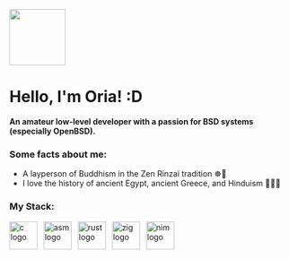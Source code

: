 <div align="left">
  <img height="100" src="https://camo.githubusercontent.com/970689669f541c4ea9d76dd708902a02b5dbd36b232280bc64096fc3861591d8/68747470733a2f2f7765622e617263686976652e6f72672f7765622f323031393132323231313430343569665f2f687474703a2f2f7777772e6f70656e6273642e6f72672f6172742f70756666792f7075666c6f676831303030583234382e676966"/>
</div>

# Hello, I'm Oria! :D

**An amateur low-level developer with a passion for BSD systems (especially OpenBSD).**

### Some facts about me:
* A layperson of Buddhism in the Zen Rinzai tradition ☸️🧘
* I love the history of ancient Egypt, ancient Greece, and Hinduism 📜🏺🙏

### My Stack:

<div align="left">
  <img src="https://skillicons.dev/icons?i=c" height="50" alt="c logo"  />
  <img width="3" />
  <img src="https://go-skill-icons.vercel.app/api/icons?i=assembly" height="50" alt="asm logo"  />
  <img width="3" />
  <img src="https://skillicons.dev/icons?i=rust" height="50" alt="rust logo"  />
  <img width="3" />
  <img src="https://skillicons.dev/icons?i=zig" height="50" alt="zig logo"  />
  <img width="3" />
  <img src="https://skillicons.dev/icons?i=nim" height="50" alt="nim logo"  />
</div>
